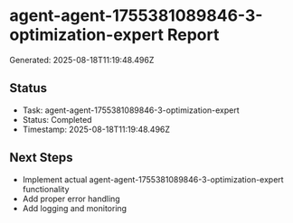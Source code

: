 # agent-agent-1755381089846-3-optimization-expert Report

Generated: 2025-08-18T11:19:48.496Z

## Status
- Task: agent-agent-1755381089846-3-optimization-expert
- Status: Completed
- Timestamp: 2025-08-18T11:19:48.496Z

## Next Steps
- Implement actual agent-agent-1755381089846-3-optimization-expert functionality
- Add proper error handling
- Add logging and monitoring
